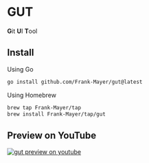 # GUT

**G**it **U**I **T**ool

## Install

Using Go

```bash
go install github.com/Frank-Mayer/gut@latest
```

Using Homebrew

```bash
brew tap Frank-Mayer/tap
brew install Frank-Mayer/tap/gut
```

## Preview on YouTube

[![gut preview on youtube](https://img.youtube.com/vi/OPHoO1puWmU/maxresdefault.jpg)](https://youtu.be/OPHoO1puWmU?si=5UIftX1zSn7UIivN)

